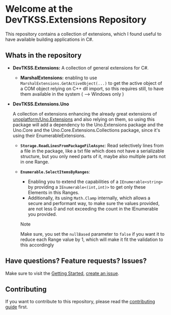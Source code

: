 # Welcome at the DevTKSS.Extensions Repository

This repository contains a collection of extensions, which I found useful to have available building applications in C#.

## Whats in the repository

- **DevTKSS.Extensions:** A collection of general extensions for C#.
  - **MarshalExtensions:** enabling to use `MarshalExtensions.GetActiveObject(...)` to get the active object of a COM object relying on C++ dll import, so this requires still, to have them available in the system ( --> Windows only )

- **DevTKSS.Extensions.Uno**

  A collection of extensions enhancing the already great extensions of [unoplatform/Uno.Extensions](https://github.com/unoplatform/uno.extensions) and also relying on them, so using this package will add a dependency to the Uno.Extensions package and the Uno.Core and the Uno.Core.Extensions.Collections package, since it's using their EnumerableExtensions.

  - **`Storage.ReadLinesFromPackageFileAsync`**: Read selectively lines from a file in the package, like a txt file which does not have a serializable structure, but you only need parts of it, maybe also multiple parts not in one Range.
  - **`Enumerable.SelectItemsByRanges`**:
    - Enabling you to extend the capabilities of a `IEnumerable<string>` by providing a `IEnumerable<(int,int)>` to get only these Elements in this Ranges.
    - Additionally, its using `Math.Clamp` internally, which allows a secure and performant way, to make sure the values provided, are not less 0 and not exceeding the count in the IEnumerable you provided.

    > [!NOTE]
    > Make sure, you set the `nullBased` parameter to `false` if you want it to reduce each Range value by 1, which will make it fit the validation to this accordingly

## Have questions? Feature requests? Issues?

Make sure to visit the [Getting Started](doc/articles/getting-started.md), [create an issue](https://github.com/DevTKSS/DevTKSS.Extensions/issues).

## Contributing

If you want to contribute to this repository, please read the [contributing guide](CONTRIBUTING.md) first.
